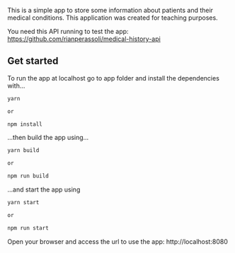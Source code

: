 This is a simple app to store some information about patients and their medical conditions. This application was created for teaching purposes.

You need this API running to test the app: https://github.com/rianperassoli/medical-history-api

## Get started

To run the app at localhost go to app folder and install the dependencies with...

```bash
yarn

or

npm install
```

...then build the app using...

```bash
yarn build

or

npm run build
```

...and start the app using

```bash
yarn start

or

npm run start
```

Open your browser and access the url to use the app: http://localhost:8080